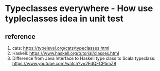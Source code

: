 # Typeclasses everywhere - How use typleclasses idea in unit test

## reference
1. cats: https://typelevel.org/cats/typeclasses.html
2. Haskell: https://www.haskell.org/tutorial/classes.html
3. Difference from Java Interface to Haskell type class to Scala typeclass: 
https://www.youtube.com/watch?v=2EdQFCP5mZ8